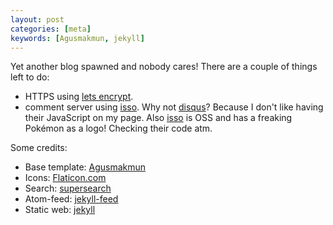 ```yaml
---
layout: post
categories: [meta]
keywords: [Agusmakmun, jekyll]
---
```


Yet another blog spawned and nobody cares! There are a couple of things left to do:

* HTTPS using [lets encrypt](https://letsencrypt.org/).
* comment server using [isso]. Why not [disqus](https://disqus.com/)? Because I don't like having their JavaScript on my page. Also [isso] is OSS and has a freaking Pokémon as a logo! Checking their code atm.

Some credits:

* Base template: [Agusmakmun](https://github.com/agusmakmun/agusmakmun.github.io)
* Icons: [Flaticon.com](https://www.flaticon.com)
* Search: [supersearch](https://github.com/chinchang/super-search)
* Atom-feed: [jekyll-feed](https://github.com/jekyll/jekyll-feed)
* Static web: [jekyll](https://jekyllrb.com/)

[isso]:https://posativ.org/isso/

